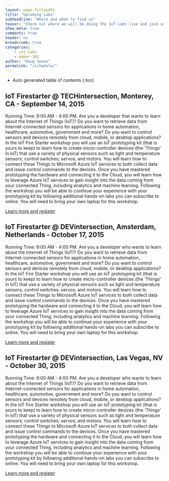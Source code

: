 ```yaml
---
layout: page-fullwidth
title: "Upcoming Labs"
subheadline: "Where and when to find us"
teaser: "Check out where we will be doing the IoT Labs live and join us for a fun filled few hours."
show_meta: true
comments: true
header: no
breadcrumb: true
categories:
    - iot-labs
    - maker-101
author: "Doug Seven"
permalink: "/schedule/"
---
```


*  Auto generated table of contents
{:toc}

## IoT Firestarter @ TECHintersection, Monterey, CA - September 14, 2015
Running Time: 9:00 AM - 4:00 PM. Are you a developer that wants to learn about the Internet of Things (IoT)? Do you want to retrieve data from Internet-connected sensors for applications in home automation, healthcare, automotive, government and more? Do you want to control sensors and devices remotely from cloud, mobile, or desktop applications? In the IoT Fire Starter workshop you will use an IoT prototyping kit (that is yours to keep) to learn how to create micro-controller devices (the ‘Things’ in IoT) that use a variety of physical sensors such as light and temperature sensors; control switches; servos; and motors. You will learn how to connect these Things to Microsoft Azure IoT services to both collect data and issue control commands to the devices. Once you have mastered prototyping the hardware and connecting it to the Cloud, you will learn how to leverage Azure IoT services to gain insight into the data coming from your connected Thing, including analytics and machine learning. Following the workshop you will be able to continue your experience with your prototyping kit by following additional hands-on labs you can subscribe to online. You will need to bring your own laptop for this workshop.

[Learn more and register](https://techintersection.com/workshops.html)

## IoT Firestarter @ DEVintersection, Amsterdam, Netherlands - October 17, 2015
Running Time: 9:00 AM - 4:00 PM. Are you a developer who wants to learn about the Internet of Things (IoT)? Do you want to retrieve data from Internet-connected sensors for applications in home automation, healthcare, automotive, government and more? Do you want to control sensors and devices remotely from cloud, mobile, or desktop applications? In the IoT Fire Starter workshop you will use an IoT prototyping kit (that is yours to keep) to learn how to create micro-controller devices (the ‘Things’ in IoT) that use a variety of physical sensors such as light and temperature sensors; control switches; servos; and motors. You will learn how to connect these Things to Microsoft Azure IoT services to both collect data and issue control commands to the devices. Once you have mastered prototyping the hardware and connecting it to the Cloud, you will learn how to leverage Azure IoT services to gain insight into the data coming from your connected Thing, including analytics and machine learning. Following the workshop you will be able to continue your experience with your prototyping kit by following additional hands-on labs you can subscribe to online. You will need to bring your own laptop for this workshop.

[Learn more and register](http://www.devintersectioneurope.com/Sessions/Workshops)

## IoT Firestarter @ DEVintersection, Las Vegas, NV - October 30, 2015
Running Time: 9:00 AM - 4:00 PM. Are you a developer who wants to learn about the Internet of Things (IoT)? Do you want to retrieve data from Internet-connected sensors for applications in home automation, healthcare, automotive, government and more? Do you want to control sensors and devices remotely from cloud, mobile, or desktop applications? In the IoT Fire Starter workshop you will use an IoT prototyping kit (that is yours to keep) to learn how to create micro-controller devices (the ‘Things’ in IoT) that use a variety of physical sensors such as light and temperature sensors; control switches; servos; and motors. You will learn how to connect these Things to Microsoft Azure IoT services to both collect data and issue control commands to the devices. Once you have mastered prototyping the hardware and connecting it to the Cloud, you will learn how to leverage Azure IoT services to gain insight into the data coming from your connected Thing, including analytics and machine learning. Following the workshop you will be able to continue your experience with your prototyping kit by following additional hands-on labs you can subscribe to online. You will need to bring your own laptop for this workshop.

[Learn more and register](https://devintersection.com/Visual-Studio-ASP-Azure-Conference/workshops.html)